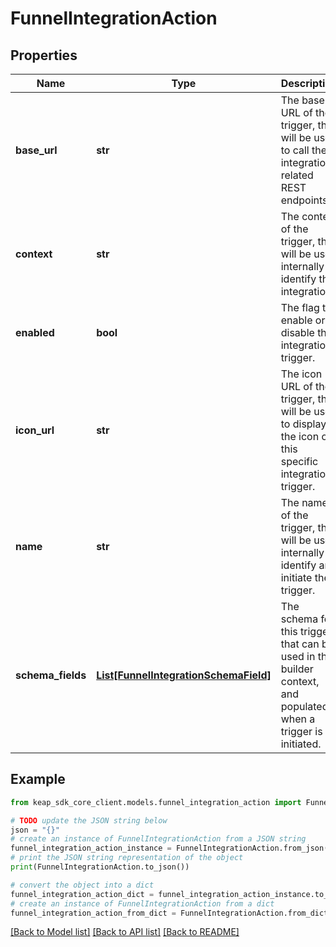 # FunnelIntegrationAction


## Properties

Name | Type | Description | Notes
------------ | ------------- | ------------- | -------------
**base_url** | **str** | The base URL of the trigger, that will be used to call the integration related REST endpoints. | [optional] 
**context** | **str** | The context of the trigger, that will be used internally to identify the integration. | [optional] 
**enabled** | **bool** | The flag to enable or disable the integration trigger. | [optional] 
**icon_url** | **str** | The icon URL of the trigger, that will be used to display the icon of this specific integration trigger. | [optional] 
**name** | **str** | The name of the trigger, that will be used internally to identify and initiate the trigger. | [optional] 
**schema_fields** | [**List[FunnelIntegrationSchemaField]**](FunnelIntegrationSchemaField.md) | The schema for this trigger that can be used in the builder context, and populated when a trigger is initiated. | [optional] 

## Example

```python
from keap_sdk_core_client.models.funnel_integration_action import FunnelIntegrationAction

# TODO update the JSON string below
json = "{}"
# create an instance of FunnelIntegrationAction from a JSON string
funnel_integration_action_instance = FunnelIntegrationAction.from_json(json)
# print the JSON string representation of the object
print(FunnelIntegrationAction.to_json())

# convert the object into a dict
funnel_integration_action_dict = funnel_integration_action_instance.to_dict()
# create an instance of FunnelIntegrationAction from a dict
funnel_integration_action_from_dict = FunnelIntegrationAction.from_dict(funnel_integration_action_dict)
```
[[Back to Model list]](../README.md#documentation-for-models) [[Back to API list]](../README.md#documentation-for-api-endpoints) [[Back to README]](../README.md)


